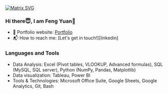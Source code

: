 [![Matrix SVG](https://raw.githubusercontent.com/rodrigograca31/rodrigograca31/master/matrix.svg)](https://www.youtube.com/watch?v=SDkAGkd4NLc)

<!-- <h3> Hi😇, I am Feng Yuan👋</h3> -->
### Hi there😇, I am Feng Yuan👋
 
- 🎯 Portfolio website: [Portfolio](https://steve-yuan-8276.github.io/)
- 📬 How to reach me: [Let's get in touch!][linkedin]

### Languages and Tools
- Data Analysis: Excel (Pivot tables, VLOOKUP, Advanced formulas), SQL (MySQL, SQL server), Python (NumPy, Pandas, Matplotlib)
- Data visualization: Tableau, Power BI
- Tools & Technologies: Microsoft Office Suite, Google Sheets, Google Analytics, Git, Bash
